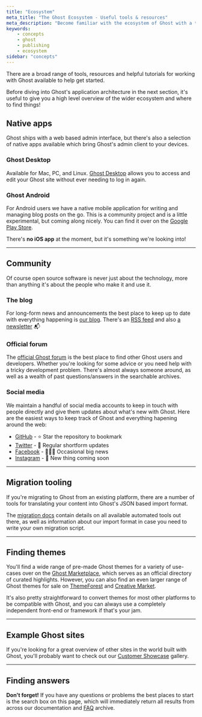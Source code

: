 ```yaml
---
title: "Ecosystem"
meta_title: "The Ghost Ecosystem - Useful tools & resources"
meta_description: "Become familiar with the ecosystem of Ghost with a top-level overview and useful links to get you started, including native apps, community, themes and more!"
keywords:
    - concepts
    - ghost
    - publishing
    - ecosystem
sidebar: "concepts"
---
```


There are a broad range of tools, resources and helpful tutorials for working with Ghost available to help get started.

Before diving into Ghost's application architecture in the next section, it's useful to give you a high level overview of the wider ecosystem and where to find things!


## Native apps

Ghost ships with a web based admin interface, but there's also a selection of native apps available which bring Ghost's admin client to your devices.

### Ghost Desktop

Available for Mac, PC, and Linux. [Ghost Desktop](https://ghost.org/downloads/) allows you to access and edit your Ghost site without ever needing to log in again.

### Ghost Android

For Android users we have a native mobile application for writing and managing blog posts on the go. This is a community project and is a little experimental, but coming along nicely. You can find it over on the [Google Play Store](https://play.google.com/store/apps/details?id=org.ghost.android).

There's **no iOS app** at the moment, but it's something we're looking into!

---

## Community

Of course open source software is never just about the technology, more than anything it's about the people who make it and use it.

### The blog

For long-form news and announcements the best place to keep up to date with everything happening is [our blog](https://ghost.org/blog). There's an [RSS feed](https://ghost.org/blog/rss/) and also [a newsletter](https://ghost.org/blog/newsletter/) 📬

### Official forum

The [official Ghost forum](https://forum.ghost.org) is the best place to find other Ghost users and developers. Whether you're looking for some advice or you need help with a tricky development problem. There's almost always someone around, as well as a wealth of past questions/answers in the searchable archives.

### Social media

We maintain a handful of social media accounts to keep in touch with people directly and give them updates about what's new with Ghost. Here are the easiest ways to keep track of Ghost and everything hapening around the web:


- [GitHub](https://github.com/tryghost/ghost) - ⭐️ Star the repository to bookmark
- [Twitter](https://twitter.com/ghost) - 🐧 Regular shortform updates
- [Facebook](https://www.facebook.com/ghost) - 👩🏻‍💻 Occasional big news
- [Instagram](https://www.instagram.com/ghost) - 🤫 New thing coming soon

---

## Migration tooling

If you're migrating to Ghost from an existing platform, there are a number of tools for translating your content into Ghost's JSON based import format.

The [migration docs](/api/migration/) contain details on all available automated tools out there, as well as information about our import format in case you need to write your own migration script.

---

## Finding themes

You'll find a wide range of pre-made Ghost themes for a variety of use-cases over on the [Ghost Marketplace](https://ghost.org/marketplace), which serves as an official directory of curated highlights. However, you can also find an even larger range of Ghost themes for sale on [ThemeForest](https://themeforest.net/category/blogging/ghost-themes) and [Creative Market](https://creativemarket.com/themes/ghost).

It's also pretty straightforward to convert themes for most other platforms to be compatible with Ghost, and you can always use a completely independent front-end or framework if that's your jam.

---

## Example Ghost sites

If you're looking for a great overview of other sites in the world built with Ghost, you'll probably want to check out our [Customer Showcase](https://ghost.org/customers/) gallery.

---

## Finding answers

**Don't forget!** If you have any questions or problems the best places to start is the search box on this page, which will immediately return all results from across our documentation and [FAQ](https://docs.ghost.org/faq/) archive.
